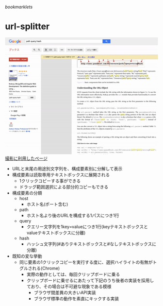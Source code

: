 ###### bookmarklets

# url-splitter
  ![動画](./.readme/demo.gif)
  [撮影に利用したページ](https://books.google.co.jp/books?id=rKQ5DwAAQBAJ&pg=PT168&lpg=PT168&dq=path+query+hash&source=bl&ots=cHOEpxsHle&sig=ACfU3U053zQoA_YAlbU3vWeUI3nnpiU5Ng&hl=ja&sa=X&ved=2ahUKEwjk6oHO19PpAhWFE4gKHcxSA38Q6AEwA3oECAkQAQ#v=onepage&q=path%20query%20hash&f=false)
- URLと末尾の用途別文字列を、構成要素別に分解して表示
- 構成要素は読取専用テキストボックスに展開される
  - 1クリックコピーする事ができる
  - ドラッグ範囲選択による部分的コピーもできる
- 構成要素の分類
  - host
    - ホスト名(ポート含む)
  - path
    - ホスト名より後のURLを構成する1パスにつき1行
  - query
    - クエリー文字列を1key=valueにつき1行(keyテキストボックスとvalueテキストボックスに分離)
  - hash
    - ハッシュ文字列(#ありテキストボックスと#なしテキストボックスに分離)
- 既知の変な挙動
  - 同じ要素の1クリックコピーを実行する度に、選択ハイライトの有無がトグルされる(Chrome)
    - 実際の動作としては、毎回クリップボードに乗る
    - クリップボードに乗せるにあたって下記のうち後者の実装を採用しており、その場合は不可避な現象である模様
      - ブラウザ間差異の大きいAPI実装
      - ブラウザ標準の動作を素直にキックする実装
